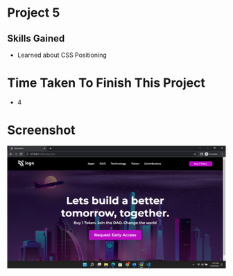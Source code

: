# Project 5
## Skills Gained
- Learned about CSS Positioning

# Time Taken To Finish This Project
- 4

# Screenshot
![Project 11](./Screenshot-5.png)